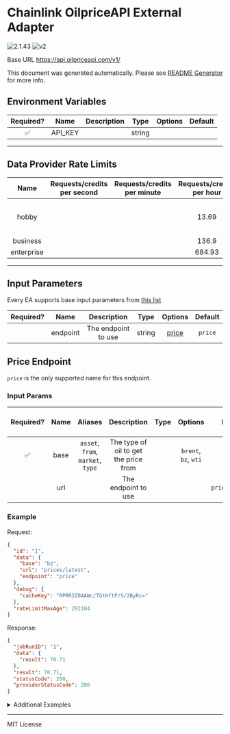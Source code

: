 # Chainlink OilpriceAPI External Adapter

![2.1.43](https://img.shields.io/github/package-json/v/smartcontractkit/external-adapters-js?filename=packages/sources/oilpriceapi/package.json) ![v2](https://img.shields.io/badge/framework%20version-v2-blueviolet)

Base URL https://api.oilpriceapi.com/v1/

This document was generated automatically. Please see [README Generator](../../scripts#readme-generator) for more info.

## Environment Variables

| Required? |  Name   | Description |  Type  | Options | Default |
| :-------: | :-----: | :---------: | :----: | :-----: | :-----: |
|    ✅     | API_KEY |             | string |         |         |

---

## Data Provider Rate Limits

|    Name    | Requests/credits per second | Requests/credits per minute | Requests/credits per hour |             Note             |
| :--------: | :-------------------------: | :-------------------------: | :-----------------------: | :--------------------------: |
|   hobby    |                             |                             |           13.69           | only mentions monthly limits |
|  business  |                             |                             |           136.9           |                              |
| enterprise |                             |                             |          684.93           |                              |

---

## Input Parameters

Every EA supports base input parameters from [this list](../../core/bootstrap#base-input-parameters)

| Required? |   Name   |     Description     |  Type  |         Options          | Default |
| :-------: | :------: | :-----------------: | :----: | :----------------------: | :-----: |
|           | endpoint | The endpoint to use | string | [price](#price-endpoint) | `price` |

## Price Endpoint

`price` is the only supported name for this endpoint.

### Input Params

| Required? | Name |              Aliases              |              Description              | Type |       Options        |     Default     | Depends On | Not Valid With |
| :-------: | :--: | :-------------------------------: | :-----------------------------------: | :--: | :------------------: | :-------------: | :--------: | :------------: |
|    ✅     | base | `asset`, `from`, `market`, `type` | The type of oil to get the price from |      | `brent`, `bz`, `wti` |                 |            |                |
|           | url  |                                   |          The endpoint to use          |      |                      | `prices/latest` |            |                |

### Example

Request:

```json
{
  "id": "1",
  "data": {
    "base": "bz",
    "url": "prices/latest",
    "endpoint": "price"
  },
  "debug": {
    "cacheKey": "RPRR3Z04AWc/TGtHftP/S/2ByRc="
  },
  "rateLimitMaxAge": 292184
}
```

Response:

```json
{
  "jobRunID": "1",
  "data": {
    "result": 70.71
  },
  "result": 70.71,
  "statusCode": 200,
  "providerStatusCode": 200
}
```

<details>
<summary>Additional Examples</summary>

Request:

```json
{
  "id": "1",
  "data": {
    "base": "wti",
    "url": "prices/latest",
    "endpoint": "price"
  },
  "debug": {
    "cacheKey": "l95L0aoLWaAHs3sTSB6amSkhM1w="
  },
  "rateLimitMaxAge": 584368
}
```

Response:

```json
{
  "jobRunID": "1",
  "data": {
    "result": 71.47
  },
  "result": 71.47,
  "statusCode": 200,
  "providerStatusCode": 200
}
```

</details>

---

MIT License
